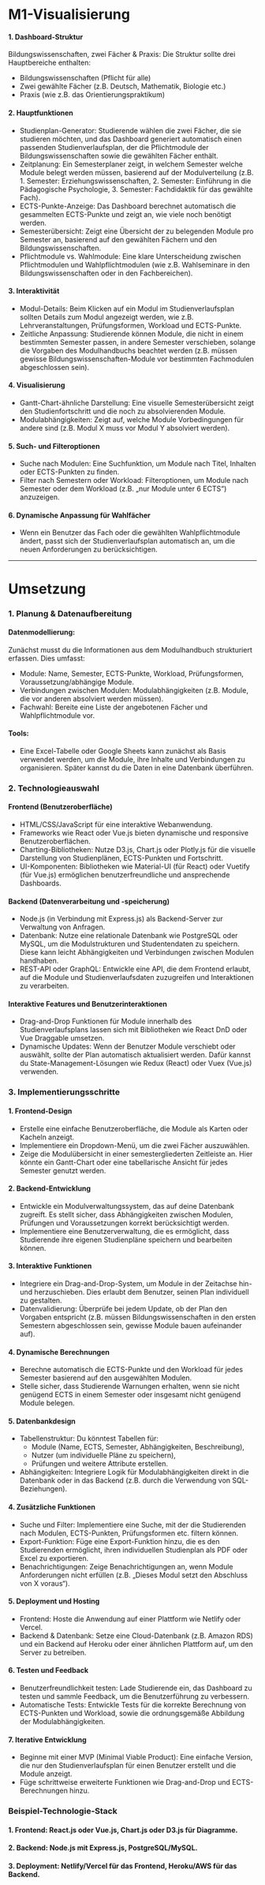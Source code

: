 # M1-Visualisierung

#### 1. Dashboard-Struktur

Bildungswissenschaften, zwei Fächer & Praxis: Die Struktur sollte drei Hauptbereiche enthalten:
   -   Bildungswissenschaften (Pflicht für alle)
   -   Zwei gewählte Fächer (z.B. Deutsch, Mathematik, Biologie etc.)
   - Praxis (wie z.B. das Orientierungspraktikum)
     
#### 2. Hauptfunktionen
- Studienplan-Generator: Studierende wählen die zwei Fächer, die sie studieren möchten, und das Dashboard generiert automatisch einen passenden Studienverlaufsplan, der die Pflichtmodule der Bildungswissenschaften sowie die gewählten Fächer enthält.
- Zeitplanung: Ein Semesterplaner zeigt, in welchem Semester welche Module belegt werden müssen, basierend auf der Modulverteilung (z.B. 1. Semester: Erziehungswissenschaften, 2. Semester: Einführung in die Pädagogische Psychologie, 3. Semester: Fachdidaktik für das gewählte Fach).
- ECTS-Punkte-Anzeige: Das Dashboard berechnet automatisch die gesammelten ECTS-Punkte und zeigt an, wie viele noch benötigt werden.
- Semesterübersicht: Zeigt eine Übersicht der zu belegenden Module pro Semester an, basierend auf den gewählten Fächern und den Bildungswissenschaften.
- Pflichtmodule vs. Wahlmodule: Eine klare Unterscheidung zwischen Pflichtmodulen und Wahlpflichtmodulen (wie z.B. Wahlseminare in den Bildungswissenschaften oder in den Fachbereichen).

#### 3. Interaktivität
- Modul-Details: Beim Klicken auf ein Modul im Studienverlaufsplan sollten Details zum Modul angezeigt werden, wie z.B. Lehrveranstaltungen, Prüfungsformen, Workload und ECTS-Punkte.
- Zeitliche Anpassung: Studierende können Module, die nicht in einem bestimmten Semester passen, in andere Semester verschieben, solange die Vorgaben des Modulhandbuchs beachtet werden (z.B. müssen gewisse Bildungswissenschaften-Module vor bestimmten Fachmodulen abgeschlossen sein).
  
#### 4. Visualisierung
-	Gantt-Chart-ähnliche Darstellung: Eine visuelle Semesterübersicht zeigt den Studienfortschritt und die noch zu absolvierenden Module.
- Modulabhängigkeiten: Zeigt auf, welche Module Vorbedingungen für andere sind (z.B. Modul X muss vor Modul Y absolviert werden).
  
#### 5. Such- und Filteroptionen
- Suche nach Modulen: Eine Suchfunktion, um Module nach Titel, Inhalten oder ECTS-Punkten zu finden.
- Filter nach Semestern oder Workload: Filteroptionen, um Module nach Semester oder dem Workload (z.B. „nur Module unter 6 ECTS“) anzuzeigen.

#### 6. Dynamische Anpassung für Wahlfächer
- Wenn ein Benutzer das Fach oder die gewählten Wahlpflichtmodule ändert, passt sich der Studienverlaufsplan automatisch an, um die neuen Anforderungen zu berücksichtigen.

***

# Umsetzung

### 1. Planung & Datenaufbereitung
#### Datenmodellierung: 
Zunächst musst du die Informationen aus dem Modulhandbuch strukturiert erfassen. Dies umfasst:
- Module: Name, Semester, ECTS-Punkte, Workload, Prüfungsformen, Voraussetzung/abhängige Module.
- Verbindungen zwischen Modulen: Modulabhängigkeiten (z.B. Module, die vor anderen absolviert werden müssen).
- Fachwahl: Bereite eine Liste der angebotenen Fächer und Wahlpflichtmodule vor.

#### Tools:
- Eine Excel-Tabelle oder Google Sheets kann zunächst als Basis verwendet werden, um die Module, ihre Inhalte und Verbindungen zu organisieren. Später kannst du die Daten in eine Datenbank überführen.
  
### 2. Technologieauswahl
#### Frontend (Benutzeroberfläche)
- HTML/CSS/JavaScript für eine interaktive Webanwendung.
- Frameworks wie React oder Vue.js bieten dynamische und responsive Benutzeroberflächen.
- Charting-Bibliotheken: Nutze D3.js, Chart.js oder Plotly.js für die visuelle Darstellung von Studienplänen, ECTS-Punkten und Fortschritt.
- UI-Komponenten: Bibliotheken wie Material-UI (für React) oder Vuetify (für Vue.js) ermöglichen benutzerfreundliche und ansprechende Dashboards.

#### Backend (Datenverarbeitung und -speicherung)
- Node.js (in Verbindung mit Express.js) als Backend-Server zur Verwaltung von Anfragen.
- Datenbank: Nutze eine relationale Datenbank wie PostgreSQL oder MySQL, um die Modulstrukturen und Studentendaten zu speichern. Diese kann leicht Abhängigkeiten und Verbindungen zwischen Modulen handhaben.
- REST-API oder GraphQL: Entwickle eine API, die dem Frontend erlaubt, auf die Module und Studienverlaufsdaten zuzugreifen und Interaktionen zu verarbeiten.

#### Interaktive Features und Benutzerinteraktionen
- Drag-and-Drop Funktionen für Module innerhalb des Studienverlaufsplans lassen sich mit Bibliotheken wie React DnD oder Vue Draggable umsetzen.
- Dynamische Updates: Wenn der Benutzer Module verschiebt oder auswählt, sollte der Plan automatisch aktualisiert werden. Dafür kannst du State-Management-Lösungen wie Redux (React) oder Vuex (Vue.js) verwenden.

### 3. Implementierungsschritte

#### 1. Frontend-Design
- Erstelle eine einfache Benutzeroberfläche, die Module als Karten oder Kacheln anzeigt.
- Implementiere ein Dropdown-Menü, um die zwei Fächer auszuwählen.
- Zeige die Modulübersicht in einer semestergliederten Zeitleiste an. Hier könnte ein Gantt-Chart oder eine tabellarische Ansicht für jedes Semester genutzt werden.

#### 2. Backend-Entwicklung
- Entwickle ein Modulverwaltungssystem, das auf deine Datenbank zugreift. Es stellt sicher, dass Abhängigkeiten zwischen Modulen, Prüfungen und Voraussetzungen korrekt berücksichtigt werden.
- Implementiere eine Benutzerverwaltung, die es ermöglicht, dass Studierende ihre eigenen Studienpläne speichern und bearbeiten können.

#### 3. Interaktive Funktionen
- Integriere ein Drag-and-Drop-System, um Module in der Zeitachse hin- und herzuschieben. Dies erlaubt dem Benutzer, seinen Plan individuell zu gestalten.
- Datenvalidierung: Überprüfe bei jedem Update, ob der Plan den Vorgaben entspricht (z.B. müssen Bildungswissenschaften in den ersten Semestern abgeschlossen sein, gewisse Module bauen aufeinander auf).

#### 4. Dynamische Berechnungen
- Berechne automatisch die ECTS-Punkte und den Workload für jedes Semester basierend auf den ausgewählten Modulen.
- Stelle sicher, dass Studierende Warnungen erhalten, wenn sie nicht genügend ECTS in einem Semester oder insgesamt nicht genügend Module belegen.

#### 5. Datenbankdesign
- Tabellenstruktur: Du könntest Tabellen für:
   - Module (Name, ECTS, Semester, Abhängigkeiten, Beschreibung),
   - Nutzer (um individuelle Pläne zu speichern),
   - Prüfungen und weitere Attribute erstellen.
- Abhängigkeiten: Integriere Logik für Modulabhängigkeiten direkt in die Datenbank oder in das Backend (z.B. durch die Verwendung von SQL-Beziehungen).

#### 4. Zusätzliche Funktionen
- Suche und Filter: Implementiere eine Suche, mit der die Studierenden nach Modulen, ECTS-Punkten, Prüfungsformen etc. filtern können.
- Export-Funktion: Füge eine Export-Funktion hinzu, die es den Studierenden ermöglicht, ihren individuellen Studienplan als PDF oder Excel zu exportieren.
- Benachrichtigungen: Zeige Benachrichtigungen an, wenn Module Anforderungen nicht erfüllen (z.B. „Dieses Modul setzt den Abschluss von X voraus“).

#### 5. Deployment und Hosting
- Frontend: Hoste die Anwendung auf einer Plattform wie Netlify oder Vercel.
- Backend & Datenbank: Setze eine Cloud-Datenbank (z.B. Amazon RDS) und ein Backend auf Heroku oder einer ähnlichen Plattform auf, um den Server zu betreiben.

#### 6. Testen und Feedback
- Benutzerfreundlichkeit testen: Lade Studierende ein, das Dashboard zu testen und sammle Feedback, um die Benutzerführung zu verbessern.
- Automatische Tests: Entwickle Tests für die korrekte Berechnung von ECTS-Punkten und Workload, sowie die ordnungsgemäße Abbildung der Modulabhängigkeiten.

#### 7. Iterative Entwicklung
- Beginne mit einer MVP (Minimal Viable Product): Eine einfache Version, die nur den Studienverlaufsplan für einen Benutzer erstellt und die Module anzeigt.
- Füge schrittweise erweiterte Funktionen wie Drag-and-Drop und ECTS-Berechnungen hinzu.

### Beispiel-Technologie-Stack
#### 1. Frontend: React.js oder Vue.js, Chart.js oder D3.js für Diagramme.
#### 2. Backend: Node.js mit Express.js, PostgreSQL/MySQL.
#### 3. Deployment: Netlify/Vercel für das Frontend, Heroku/AWS für das Backend.

